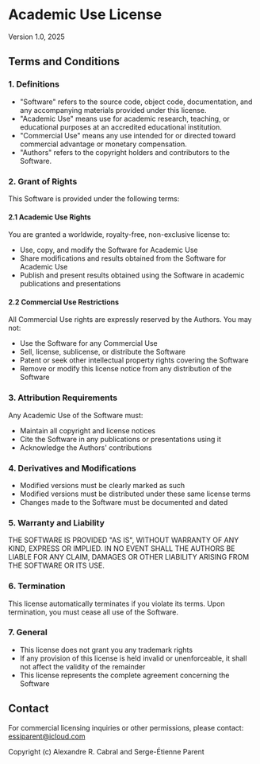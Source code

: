# Academic Use License

Version 1.0, 2025

## Terms and Conditions

### 1. Definitions

- "Software" refers to the source code, object code, documentation, and any accompanying materials provided under this license.
- "Academic Use" means use for academic research, teaching, or educational purposes at an accredited educational institution.
- "Commercial Use" means any use intended for or directed toward commercial advantage or monetary compensation.
- "Authors" refers to the copyright holders and contributors to the Software.

### 2. Grant of Rights

This Software is provided under the following terms:

#### 2.1 Academic Use Rights
You are granted a worldwide, royalty-free, non-exclusive license to:
- Use, copy, and modify the Software for Academic Use
- Share modifications and results obtained from the Software for Academic Use
- Publish and present results obtained using the Software in academic publications and presentations

#### 2.2 Commercial Use Restrictions
All Commercial Use rights are expressly reserved by the Authors. You may not:
- Use the Software for any Commercial Use
- Sell, license, sublicense, or distribute the Software
- Patent or seek other intellectual property rights covering the Software
- Remove or modify this license notice from any distribution of the Software

### 3. Attribution Requirements

Any Academic Use of the Software must:
- Maintain all copyright and license notices
- Cite the Software in any publications or presentations using it
- Acknowledge the Authors' contributions

### 4. Derivatives and Modifications

- Modified versions must be clearly marked as such
- Modified versions must be distributed under these same license terms
- Changes made to the Software must be documented and dated

### 5. Warranty and Liability

THE SOFTWARE IS PROVIDED "AS IS", WITHOUT WARRANTY OF ANY KIND, EXPRESS OR IMPLIED. IN NO EVENT SHALL THE AUTHORS BE LIABLE FOR ANY CLAIM, DAMAGES OR OTHER LIABILITY ARISING FROM THE SOFTWARE OR ITS USE.

### 6. Termination

This license automatically terminates if you violate its terms. Upon termination, you must cease all use of the Software.

### 7. General

- This license does not grant you any trademark rights
- If any provision of this license is held invalid or unenforceable, it shall not affect the validity of the remainder
- This license represents the complete agreement concerning the Software

## Contact

For commercial licensing inquiries or other permissions, please contact:
essiparent@icloud.com

Copyright (c) Alexandre R. Cabral and Serge-Étienne Parent